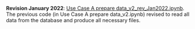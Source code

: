 **Revision January 2022**: [Use Case A prepare data_v2_rev_Jan2022.ipynb](https://github.com/eurostat/NLP4Stat/blob/testing/Use%20case%20A/Use%20Case%20A%20Graphical%20exploration/Power_BI/Use%20Case%20A%20prepare%20data_v2_rev_Jan2022.ipynb). The previous code (in Use Case A prepare data_v2.ipynb) revised to read all data from the database and produce all necessary files.
